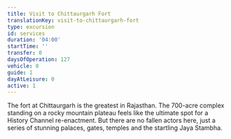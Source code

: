 ```yaml
---
title: Visit to Chittaurgarh Fort
translationKey: visit-to-chittaurgarh-fort
type: excursion
id: services
duration: '04:00'
startTime: ''
transfer: 0
daysOfOperation: 127
vehicle: 0
guide: 1
dayAtLeisure: 0
active: 1
---
```

The fort at Chittaurgarh is the greatest in Rajasthan. The 700-acre complex standing on a rocky mountain plateau feels like the ultimate spot for a History Channel re-enactment. But there are no fallen actors here, just a series of stunning palaces, gates, temples and the startling Jaya Stambha.